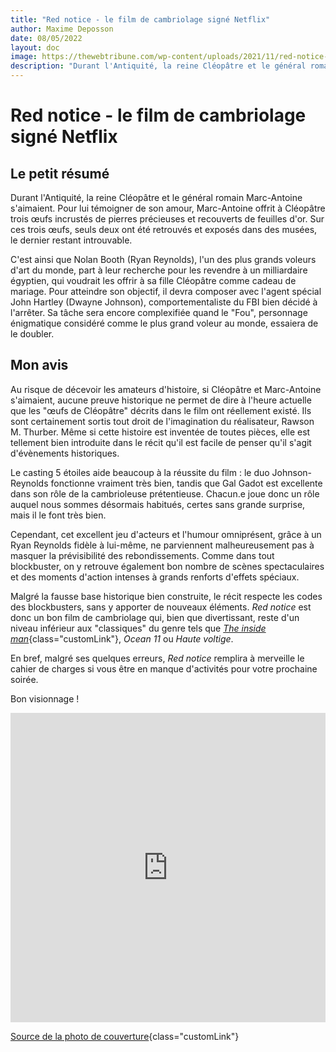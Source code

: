 ```yaml
---
title: "Red notice - le film de cambriolage signé Netflix"
author: Maxime Deposson
date: 08/05/2022
layout: doc
image: https://thewebtribune.com/wp-content/uploads/2021/11/red-notice-actors-dwayne-johnson-gal-gadot-ryan-reynolds-expected-salary-for-their-work-will-blow-your-mind-001-1068x561.jpg
description: "Durant l'Antiquité, la reine Cléopâtre et le général romain Marc-Antoine s'aimaient. Pour lui témoigner de son amour, Marc-Antoine offrit à Cléopâtre trois œufs incrustés de pierres précieuses et recouverts de feuilles d'or. Sur ces trois œufs, seuls deux ont été retrouvés et exposés dans des musées, le dernier restant introuvable"
---
```


# Red notice - le film de cambriolage signé Netflix
<postDate :creationDate="$frontmatter.date" :updateDate="$frontmatter.updateDate" />

## Le petit résumé
Durant l'Antiquité, la reine Cléopâtre et le général romain Marc-Antoine s'aimaient. Pour lui témoigner de son amour, Marc-Antoine offrit à Cléopâtre trois œufs incrustés de pierres précieuses et recouverts de feuilles d'or. Sur ces trois œufs, seuls deux ont été retrouvés et exposés dans des musées, le dernier restant introuvable.

C'est ainsi que Nolan Booth (Ryan Reynolds), l'un des plus grands voleurs d'art du monde, part à leur recherche pour les revendre à un milliardaire égyptien, qui voudrait les offrir à sa fille Cléopâtre comme cadeau de mariage. Pour atteindre son objectif, il devra composer avec l'agent spécial John Hartley (Dwayne Johnson), comportementaliste du FBI bien décidé à l'arrêter. Sa tâche sera encore complexifiée quand le "Fou", personnage énigmatique considéré comme le plus grand voleur au monde, essaiera de le doubler.

## Mon avis

Au risque de décevoir les amateurs d'histoire, si Cléopâtre et Marc-Antoine s'aimaient, aucune preuve historique ne permet de dire à l'heure actuelle que les "œufs de Cléopâtre" décrits dans le film ont réellement existé. Ils sont certainement sortis tout droit de l'imagination du réalisateur, Rawson M. Thurber. Même si cette histoire est inventée de toutes pièces, elle est tellement bien introduite dans le récit qu'il est facile de penser qu'il s'agit d'évènements historiques.

Le casting 5 étoiles aide beaucoup à la réussite du film : le duo Johnson-Reynolds fonctionne vraiment très bien, tandis que Gal Gadot est excellente dans son rôle de la cambrioleuse prétentieuse. Chacun.e joue donc un rôle auquel nous sommes désormais habitués, certes sans grande surprise, mais il le font très bien.

Cependant, cet excellent jeu d'acteurs et l'humour omniprésent, grâce à un Ryan Reynolds fidèle à lui-même, ne parviennent malheureusement pas à masquer la prévisibilité des rebondissements. Comme dans tout blockbuster, on y retrouve également bon nombre de scènes spectaculaires et des moments d'action intenses à grands renforts d'effets spéciaux.

Malgré la fausse base historique bien construite, le récit respecte les codes des blockbusters, sans y apporter de nouveaux éléments. _Red notice_ est donc un bon film de cambriolage qui, bien que divertissant, reste d'un niveau inférieur aux "classiques" du genre tels que [_The inside man_](#){class="customLink"}, _Ocean 11_ ou  _Haute voltige_.

En bref, malgré ses quelques erreurs, _Red notice_ remplira à merveille le cahier de charges si vous être en manque d'activités pour votre prochaine soirée.

Bon visionnage !

<iframe width="100%" height="495" src="https://www.youtube.com/embed/xrtrnLbWTZ8" title="Bande-annonce de Red notice" frameborder="0" allow="accelerometer; autoplay; clipboard-write; encrypted-media; gyroscope; picture-in-picture" allowfullscreen></iframe>

[Source de la photo de couverture](https://external-content.duckduckgo.com/iu/?u=https%3A%2F%2Ftse4.mm.bing.net%2Fth%3Fid%3DOIP.LGPPF_ExX8GCjpdYCy7AQQHaEK%26pid%3DApi&f=1){class="customLink"} 

